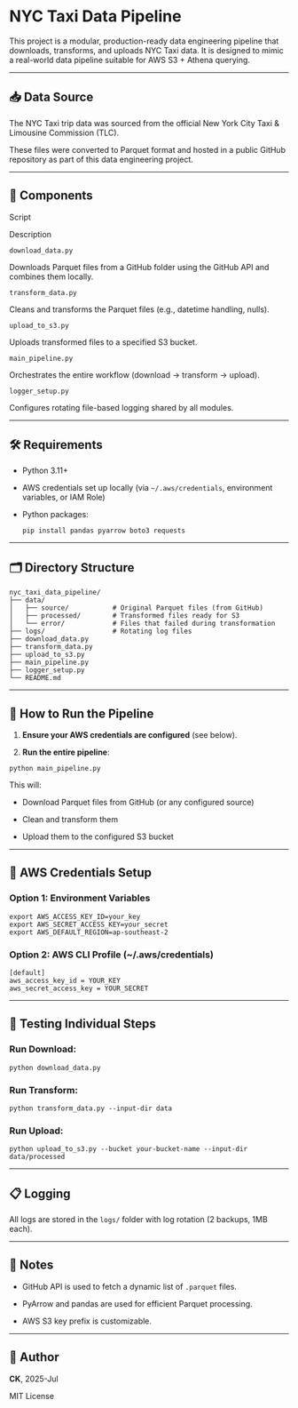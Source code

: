 # NYC Taxi Data Pipeline

This project is a modular, production-ready data engineering pipeline that downloads, transforms, and uploads NYC Taxi data. It is designed to mimic a real-world data pipeline suitable for AWS S3 + Athena querying.

----------
## 📥 Data Source

The NYC Taxi trip data was sourced from the official New York City Taxi & Limousine Commission (TLC).

These files were converted to Parquet format and hosted in a public GitHub repository as part of this data engineering project.

----------

## 🧩 Components

Script

Description

`download_data.py`

Downloads Parquet files from a GitHub folder using the GitHub API and combines them locally.

`transform_data.py`

Cleans and transforms the Parquet files (e.g., datetime handling, nulls).

`upload_to_s3.py`

Uploads transformed files to a specified S3 bucket.

`main_pipeline.py`

Orchestrates the entire workflow (download → transform → upload).

`logger_setup.py`

Configures rotating file-based logging shared by all modules.

----------

## 🛠️ Requirements

-   Python 3.11+
    
-   AWS credentials set up locally (via `~/.aws/credentials`, environment variables, or IAM Role)
    
-   Python packages:
    
    ```
    pip install pandas pyarrow boto3 requests
    ```
    

----------

## 🗂️ Directory Structure

```
nyc_taxi_data_pipeline/
├── data/
│   ├── source/           # Original Parquet files (from GitHub)
│   ├── processed/        # Transformed files ready for S3
│   └── error/            # Files that failed during transformation
├── logs/                 # Rotating log files
├── download_data.py
├── transform_data.py
├── upload_to_s3.py
├── main_pipeline.py
├── logger_setup.py
└── README.md
```

----------

## 🚀 How to Run the Pipeline

1.  **Ensure your AWS credentials are configured** (see below).
    
2.  **Run the entire pipeline**:
    

```
python main_pipeline.py
```

This will:

-   Download Parquet files from GitHub (or any configured source)
    
-   Clean and transform them
    
-   Upload them to the configured S3 bucket
    

----------

## 🔐 AWS Credentials Setup

### Option 1: Environment Variables

```
export AWS_ACCESS_KEY_ID=your_key
export AWS_SECRET_ACCESS_KEY=your_secret
export AWS_DEFAULT_REGION=ap-southeast-2
```

### Option 2: AWS CLI Profile (~/.aws/credentials)

```
[default]
aws_access_key_id = YOUR_KEY
aws_secret_access_key = YOUR_SECRET
```

----------

## 🧪 Testing Individual Steps

### Run Download:

```
python download_data.py
```

### Run Transform:

```
python transform_data.py --input-dir data
```

### Run Upload:

```
python upload_to_s3.py --bucket your-bucket-name --input-dir data/processed
```

----------

## 📋 Logging

All logs are stored in the `logs/` folder with log rotation (2 backups, 1MB each).

----------

## 📌 Notes

-   GitHub API is used to fetch a dynamic list of `.parquet` files.
    
-   PyArrow and pandas are used for efficient Parquet processing.
    
-   AWS S3 key prefix is customizable.
    

----------

## 🧑 Author

**CK**, 2025-Jul

MIT License
